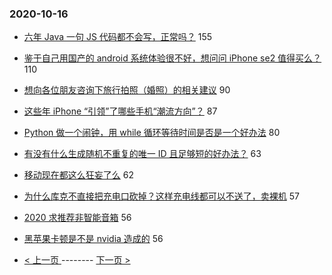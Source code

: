### 2020-10-16 
- [六年 Java 一句 JS 代码都不会写，正常吗？](https://www.v2ex.com/t/715476) 155
- [鉴于自己用国产的 android 系统体验很不好，想问问 iPhone se2 值得买么？](https://www.v2ex.com/t/715389) 110
- [想向各位朋友咨询下旅行拍照（婚照）的相关建议](https://www.v2ex.com/t/715462) 90
- [这些年 iPhone “引领”了哪些手机“潮流方向”？](https://www.v2ex.com/t/715469) 87
- [Python 做一个闹钟，用 while 循环等待时间是否是一个好办法](https://www.v2ex.com/t/715524) 80
- [有没有什么生成随机不重复的唯一 ID 且足够短的好办法？](https://www.v2ex.com/t/715424) 63
- [移动现在都这么狂妄了么](https://www.v2ex.com/t/715501) 62
- [为什么库克不直接把充电口砍掉？这样充电线都可以不送了，卖裸机](https://www.v2ex.com/t/715563) 57
- [2020 求推荐非智能音箱](https://www.v2ex.com/t/715368) 56
- [黑苹果卡顿是不是 nvidia 造成的](https://www.v2ex.com/t/715470) 56 

- [ < 上一页 ](https://github.com/able8/v2ex-hot-record/blob/master/2020-10-15.md) -------- [ 下一页 > ](https://github.com/able8/v2ex-hot-record/blob/master/2020-10-17.md)